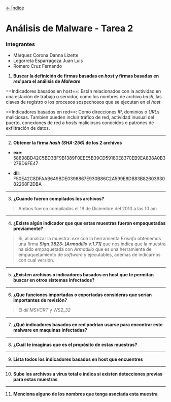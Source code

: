 [<- Índice](../AnalisisMalware.md)
# Análisis de Malware - Tarea 2

### Integrantes

- Márquez Corona Danna Lizette
- Legorreta Esparragoza Juan Luis
- Romero Cruz Fernando

1. **Buscar la definición de firmas basadas en *host* y firmas basadas en *red* para el análisis de *Malware***

==Indicadores basados en host==: Están relacionados con la actividad en una estación de trabajo o servidor, como los nombres de archivo *hash*, las claves de registro o los procesos sospechosos que se ejecutan en el *host*

==Indicadores basados en red==: Como direcciones *IP*, dominios o *URL*s maliciosas. Tambien pueden incluir tráfico de red, actividad inusual del puerto, conexiones de red a *hosts* maliciosos conocidos o patrones de exfiltración de datos.

---
2. **Obtener la firma *hash (SHA-256)* de los 2 archivos**

- **exe**: 58898BD42C5BD3BF9B1389F0EEE5B39CD59180E8370EB9EA838A0B327BD6FE47

- **dll**: F50E42C8DFAAB649BDE0398867E930B86C2A599E8DB83B8260393082268F2DBA

---
3. **¿Cuando fueron compilados los archivos?**

> Ambos fueron compilados el 19 de Diciembre del 2010 a las 10 am

---
4. **¿Existe algún indicador que que estas muestras fueron empaquetadas previamente?**
 
 > Si, al analizar la muestra *.exe* con la herramienta *Exeinfo* obtenemos una firma ***Sign.3823: \[Armadillo v.1.71\]*** que nos indica que la muestra ha sido empaquetada con *Armadillo* que es una herramienta de empaquetamiento de *software* y ejecutables, ademas de indicarnos con cual versión.

---
5. **¿Existen archivos o indicadores basados en host que te permitan buscar en otros sistemas infectados?**

---
6. **¿Que funciones importadas o exportadas consideras que serían importantes de revisión?**

> El *dll* *MSVCRT* y *WS2_32*

---
7. **¿Qué indicadores basados en red podrían usarse para encontrar este malware en maquinas infectadas?**

---
8. **¿Cuál te imaginas que es el propósito de estas muestras?**

---
9. **Lista todos los indicadores basados en host que encuentres**

---
10. **Sube los archivos a virus total e indica si existen detecciones previas para estas muestras**

---
11. **Menciona alguno de los nombres que tenga asociada esta muestra**